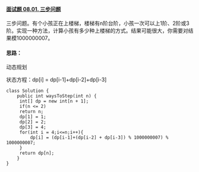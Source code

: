 #### [面试题 08.01. 三步问题](https://leetcode.cn/problems/three-steps-problem-lcci/)

三步问题。有个小孩正在上楼梯，楼梯有n阶台阶，小孩一次可以上1阶、2阶或3阶。实现一种方法，计算小孩有多少种上楼梯的方式。结果可能很大，你需要对结果模1000000007。

#### 思路：

动态规划

状态方程：dp[i] = dp[i-1]+dp[i-2]+dp[i-3]

```
class Solution {
    public int waysToStep(int n) {
     int[] dp = new int[n + 1];
     if(n <= 2)
     return n;
     dp[1] = 1;
     dp[2] = 2;
     dp[3] = 4;
     for(int i = 4;i<=n;i++){
         dp[i] = (dp[i-1]+(dp[i-2] + dp[i-3]) % 1000000007) % 1000000007;
     }
     return dp[n];
    }
}
```

